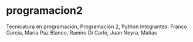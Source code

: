 # programacion2
Tecnicatura en programación, Programación 2, Python
Integrantes: Franco Garcia, Maria Paz Blanco, Ramiro Di Carlo, Juan Neyra, Matias
